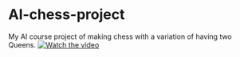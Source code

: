 # AI-chess-project
My AI course project of making chess with a variation of having two Queens.
[![Watch the video](https://img.youtube.com/vi/_5tFXJQIzi4/0.jpg)](https://www.youtube.com/watch?v=_5tFXJQIzi4)

